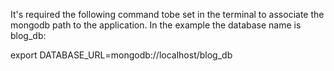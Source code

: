 It's required the following command tobe set in the terminal to associate the mongodb path to the application. In the example the database name is blog_db:

export DATABASE_URL=mongodb://localhost/blog_db
